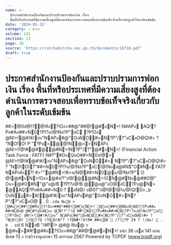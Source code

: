 ```yaml
---
name: >-
  ประกาศสำนักงานป้องกันและปราบปรามการฟอกเงิน เรื่อง
  พื้นที่หรือประเทศที่มีความเสี่ยงสูงที่ต้องดำเนินการตรวจสอบเพื่อทราบข้อเท็จจริงเกี่ยวกับลูกค้าในระดับเข้มข้น
date: '2024-01-15'
category: ง พิเศษ
volume: 141
section: 13
page: 36
source: 'https://ratchakitcha.soc.go.th/documents/16718.pdf'
draft: true
---
```


# ประกาศสำนักงานป้องกันและปราบปรามการฟอกเงิน เรื่อง พื้นที่หรือประเทศที่มีความเสี่ยงสูงที่ต้องดำเนินการตรวจสอบเพื่อทราบข้อเท็จจริงเกี่ยวกับลูกค้าในระดับเข้มข้น

##>@0สํ@!?@!#้อ?!Oล>##@"##@!@#อN>! N#APอ AQ!?Pห#Aอ##>N0?P!?ค/@!Nส?P"สC ?P!Oอ ํ @N!>!@#!#/สอ"NAPอ#@"OอNO#>N?P"/?"ลCคO@Q!#> ? "NO!O! P "?Pค>ํ@@!N@>>NAPอ ํ @N!>!!@!#@#@@#N>!N?P"/?"@#อN>! (Financial Action Task Force : FATF) N#?"#OอQหO##>N0ส!@> ํ @N!>!!@!#@#!#/สอ"NAPอ#@"OอNO#> N?P"/?"ลCคO@Q!#> ? "NO!O!?"##>N0?P!?ค/@!Nส?P"สC!@!Nอส@#N$"O#Nอ FATF NAPอ#้อ?! #>""@#N>!#>ห/N@##>N0@ค/@!Nส?P" O @!@#อN>!Oล>@#ส!?"ส!B!@@#N>!ON@#Nอ@##O@" Oล>@#O#N"@"อ@/B ?P!?อ@!B @ํ@ล@"ลO@สC?Pอ@N> @AQ!?Pห#Aอ##>N0 ? ลN@/ อ@0?"อํ@!@!@!ค/@!Q!Oอ _b OหNฎ#>#/@#!#/สอ"NAPอ#@"OอNO#>N?P"/?"ลCคO@  . 0 . `cda Nล@ > @#ค>##!@##้อ?!Oล>##@"##@!@#อN>! @ออ##>@0QหOAQ!?Pห#Aอ ##>N0ส@ @##?ฐOหNสห @N!?"!!@ N#็!AQ!?Pห#Aอ##>N0?P!?ค/@!Nส?P"สC ?P!Oอ ํ @N!>!@#!#/สอ" NAPอ#@"OอNO#>N?P"/?"ลCคO@Q!#> ? "NO!O! ?Q!?Q !?QO!N"? !?QN#็!!O!R# ##>@0  /?!?P 19 ? !/@ค!  . 0 . `cd 6 NสB "/#P!> @#@ Nล@ > @#ค>##!@##้อ?!Oล>##@"##@!@#อN>! หน้า 36 เลม 141 ตอนพิเศษ 13 ง ราชกิจจานุเบกษา 15 มกราคม 2567 Powered by TCPDF (www.tcpdf.org)

